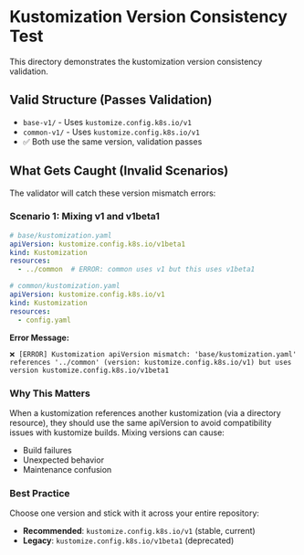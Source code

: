 # Kustomization Version Consistency Test

This directory demonstrates the kustomization version consistency validation.

## Valid Structure (Passes Validation)

- `base-v1/` - Uses `kustomize.config.k8s.io/v1`
- `common-v1/` - Uses `kustomize.config.k8s.io/v1`
- ✅ Both use the same version, validation passes

## What Gets Caught (Invalid Scenarios)

The validator will catch these version mismatch errors:

### Scenario 1: Mixing v1 and v1beta1

```yaml
# base/kustomization.yaml
apiVersion: kustomize.config.k8s.io/v1beta1
kind: Kustomization
resources:
  - ../common  # ERROR: common uses v1 but this uses v1beta1
```

```yaml
# common/kustomization.yaml  
apiVersion: kustomize.config.k8s.io/v1
kind: Kustomization
resources:
  - config.yaml
```

**Error Message:**
```
❌ [ERROR] Kustomization apiVersion mismatch: 'base/kustomization.yaml' references '../common' (version: kustomize.config.k8s.io/v1) but uses version kustomize.config.k8s.io/v1beta1
```

### Why This Matters

When a kustomization references another kustomization (via a directory resource), they should use the same apiVersion to avoid compatibility issues with kustomize builds. Mixing versions can cause:
- Build failures
- Unexpected behavior
- Maintenance confusion

### Best Practice

Choose one version and stick with it across your entire repository:
- **Recommended**: `kustomize.config.k8s.io/v1` (stable, current)
- **Legacy**: `kustomize.config.k8s.io/v1beta1` (deprecated)

